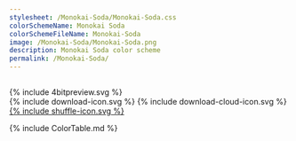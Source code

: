 ```yaml
---
stylesheet: /Monokai-Soda/Monokai-Soda.css
colorSchemeName: Monokai Soda
colorSchemeFileName: Monokai-Soda
image: /Monokai-Soda/Monokai-Soda.png
description: Monokai Soda color scheme
permalink: /Monokai-Soda/
---
```


<h2 style='text-align:center'>
    <a id='colorSchemeNameLink' href='#'>
        <span class='ColorSchemeFileName' />
    </a>
</h2>

<div class='centeredText'>
{% include 4bitpreview.svg %}
</div>

<div class='centeredText'>
    <a id='downloadSchemeLink' class='padded'>
{% include download-icon.svg %}
    </a>
    <a id='cdnSchemeLink' class='padded'>
{% include download-cloud-icon.svg %}
    </a>
    <a id='feelingLucky' href="javascript:feelingLucky(document.getElementById('themeSelector'))" class='padded'>
{% include shuffle-icon.svg %}
    </a>
</div>

{% include ColorTable.md %}

